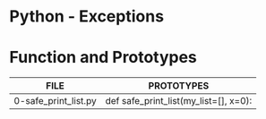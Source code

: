 # Python - Exceptions

# Function and Prototypes

| FILE | PROTOTYPES|
| -------- | ----------|
| 0-safe_print_list.py | def safe_print_list(my_list=[], x=0):|
